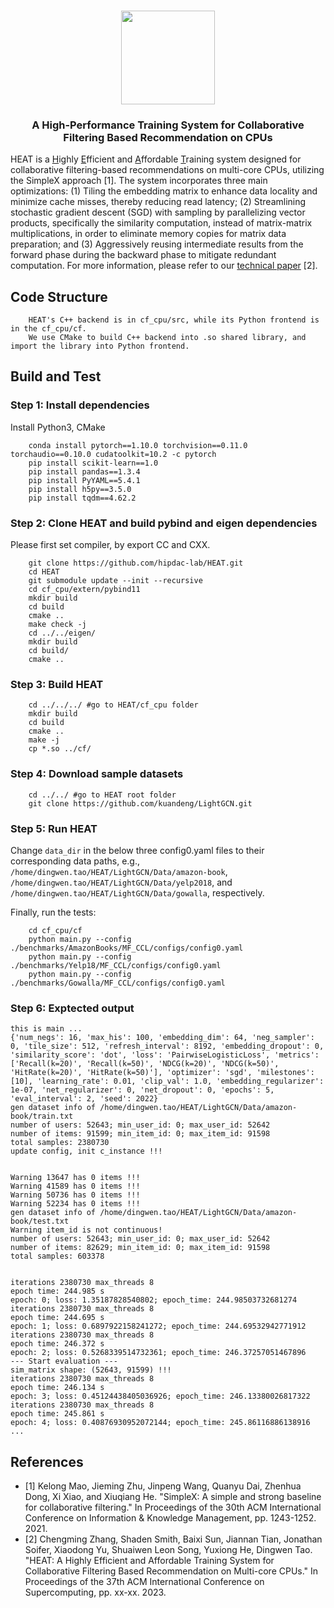 <h3 align="center"><img src="https://user-images.githubusercontent.com/5705572/231052807-a41e7543-28f6-4405-b4de-8ee9b136c6be.gif" width="150"></h3>

<h3 align="center">
A High-Performance Training System for Collaborative Filtering Based Recommendation on CPUs
</h3>

HEAT is a <ins>H</ins>ighly <ins>E</ins>fficient and <ins>A</ins>ffordable <ins>T</ins>raining system designed for collaborative filtering-based recommendations on multi-core CPUs, utilizing the SimpleX approach [1]. The system incorporates three main optimizations: (1) Tiling the embedding matrix to enhance data locality and minimize cache misses, thereby reducing read latency; (2) Streamlining stochastic gradient descent (SGD) with sampling by parallelizing vector products, specifically the similarity computation, instead of matrix-matrix multiplications, in order to eliminate memory copies for matrix data preparation; and (3) Aggressively reusing intermediate results from the forward phase during the backward phase to mitigate redundant computation. For more information, please refer to our [technical paper](https://eecs.wsu.edu/~dtao/paper/ICS23-HEAT.pdf) [2].

## Code Structure
```
    HEAT's C++ backend is in cf_cpu/src, while its Python frontend is in the cf_cpu/cf. 
    We use CMake to build C++ backend into .so shared library, and import the library into Python frontend. 
```

## Build and Test

### Step 1: Install dependencies
Install Python3, CMake
```
    conda install pytorch==1.10.0 torchvision==0.11.0 torchaudio==0.10.0 cudatoolkit=10.2 -c pytorch
    pip install scikit-learn==1.0
    pip install pandas==1.3.4
    pip install PyYAML==5.4.1
    pip install h5py==3.5.0
    pip install tqdm==4.62.2
```

### Step 2: Clone HEAT and build pybind and eigen dependencies
Please first set compiler, by export CC and CXX.
```
    git clone https://github.com/hipdac-lab/HEAT.git
    cd HEAT
    git submodule update --init --recursive
    cd cf_cpu/extern/pybind11
    mkdir build
    cd build
    cmake ..
    make check -j
    cd ../../eigen/
    mkdir build
    cd build/
    cmake ..
```

### Step 3: Build HEAT
```
    cd ../../../ #go to HEAT/cf_cpu folder
    mkdir build
    cd build
    cmake ..
    make -j
    cp *.so ../cf/
```

### Step 4: Download sample datasets
```
    cd ../../ #go to HEAT root folder
    git clone https://github.com/kuandeng/LightGCN.git
```

### Step 5: Run HEAT
Change ```data_dir``` in the below three config0.yaml files to their corresponding data paths, e.g., ```/home/dingwen.tao/HEAT/LightGCN/Data/amazon-book```, ```/home/dingwen.tao/HEAT/LightGCN/Data/yelp2018```, and ```/home/dingwen.tao/HEAT/LightGCN/Data/gowalla```, respectively.

Finally, run the tests:
```
    cd cf_cpu/cf
    python main.py --config ./benchmarks/AmazonBooks/MF_CCL/configs/config0.yaml
    python main.py --config ./benchmarks/Yelp18/MF_CCL/configs/config0.yaml
    python main.py --config ./benchmarks/Gowalla/MF_CCL/configs/config0.yaml
```

### Step 6: Exptected output
```
this is main ...
{'num_negs': 16, 'max_his': 100, 'embedding_dim': 64, 'neg_sampler': 0, 'tile_size': 512, 'refresh_interval': 8192, 'embedding_dropout': 0, 'similarity_score': 'dot', 'loss': 'PairwiseLogisticLoss', 'metrics': ['Recall(k=20)', 'Recall(k=50)', 'NDCG(k=20)', 'NDCG(k=50)', 'HitRate(k=20)', 'HitRate(k=50)'], 'optimizer': 'sgd', 'milestones': [10], 'learning_rate': 0.01, 'clip_val': 1.0, 'embedding_regularizer': 1e-07, 'net_regularizer': 0, 'net_dropout': 0, 'epochs': 5, 'eval_interval': 2, 'seed': 2022}
gen dataset info of /home/dingwen.tao/HEAT/LightGCN/Data/amazon-book/train.txt 
number of users: 52643; min_user_id: 0; max_user_id: 52642
number of items: 91599; min_item_id: 0; max_item_id: 91598
total samples: 2380730 
update config, init c_instance !!! 


Warning 13647 has 0 items !!! 
Warning 41589 has 0 items !!! 
Warning 50736 has 0 items !!! 
Warning 52234 has 0 items !!! 
gen dataset info of /home/dingwen.tao/HEAT/LightGCN/Data/amazon-book/test.txt 
Warning item_id is not continuous! 
number of users: 52643; min_user_id: 0; max_user_id: 52642
number of items: 82629; min_item_id: 0; max_item_id: 91598
total samples: 603378 


iterations 2380730 max_threads 8
epoch time: 244.985 s 
epoch: 0; loss: 1.35187828540802; epoch_time: 244.98503732681274
iterations 2380730 max_threads 8
epoch time: 244.695 s 
epoch: 1; loss: 0.6897922158241272; epoch_time: 244.69532942771912
iterations 2380730 max_threads 8
epoch time: 246.372 s 
epoch: 2; loss: 0.5268339514732361; epoch_time: 246.37257051467896
--- Start evaluation ---
sim_matrix shape: (52643, 91599) !!! 
iterations 2380730 max_threads 8
epoch time: 246.134 s 
epoch: 3; loss: 0.45124438405036926; epoch_time: 246.13380026817322
iterations 2380730 max_threads 8
epoch time: 245.861 s 
epoch: 4; loss: 0.40876930952072144; epoch_time: 245.86116886138916
...
```

## References
- [1] Kelong Mao, Jieming Zhu, Jinpeng Wang, Quanyu Dai, Zhenhua Dong, Xi Xiao, and Xiuqiang He. "SimpleX: A simple and strong baseline for collaborative filtering." In Proceedings of the 30th ACM International Conference on Information & Knowledge Management, pp. 1243-1252. 2021.
- [2] Chengming Zhang, Shaden Smith, Baixi Sun, Jiannan Tian, Jonathan Soifer, Xiaodong Yu, Shuaiwen Leon Song, Yuxiong He, Dingwen Tao. "HEAT: A Highly Efficient and Affordable Training System for Collaborative Filtering Based Recommendation on Multi-core CPUs." In Proceedings of the 37th ACM International Conference on Supercomputing, pp. xx-xx. 2023.
